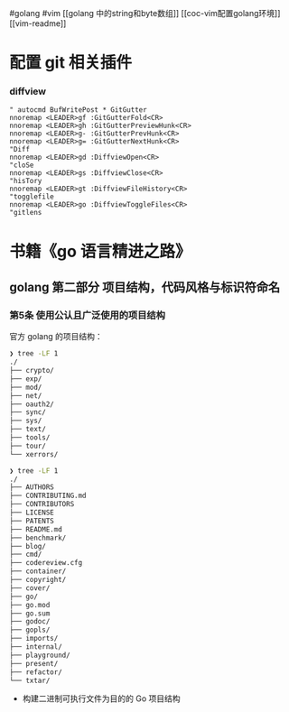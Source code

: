 #golang #vim 
[[golang 中的string和byte数组]]
[[coc-vim配置golang环境]]
[[vim-readme]]


# 配置 git 相关插件

### diffview
```vim
" autocmd BufWritePost * GitGutter
nnoremap <LEADER>gf :GitGutterFold<CR>
nnoremap <LEADER>gh :GitGutterPreviewHunk<CR>
nnoremap <LEADER>g- :GitGutterPrevHunk<CR>
nnoremap <LEADER>g= :GitGutterNextHunk<CR>
"Diff
nnoremap <LEADER>gd :DiffviewOpen<CR> 
"cloSe
nnoremap <LEADER>gs :DiffviewClose<CR>
"hisTory
nnoremap <LEADER>gt :DiffviewFileHistory<CR>
"togglefile
nnoremap <LEADER>go :DiffviewToggleFiles<CR>
"gitlens
```

# 书籍《go 语言精进之路》
## golang 第二部分 项目结构，代码风格与标识符命名


### 第5条 使用公认且广泛使用的项目结构
官方 golang 的项目结构：
```bash
❯ tree -LF 1
./
├── crypto/
├── exp/
├── mod/
├── net/
├── oauth2/
├── sync/
├── sys/
├── text/
├── tools/
├── tour/
└── xerrors/
```

```bash
❯ tree -LF 1
./
├── AUTHORS
├── CONTRIBUTING.md
├── CONTRIBUTORS
├── LICENSE
├── PATENTS
├── README.md
├── benchmark/
├── blog/
├── cmd/
├── codereview.cfg
├── container/
├── copyright/
├── cover/
├── go/
├── go.mod
├── go.sum
├── godoc/
├── gopls/
├── imports/
├── internal/
├── playground/
├── present/
├── refactor/
└── txtar/
```
- 构建二进制可执行文件为目的的 Go 项目结构




